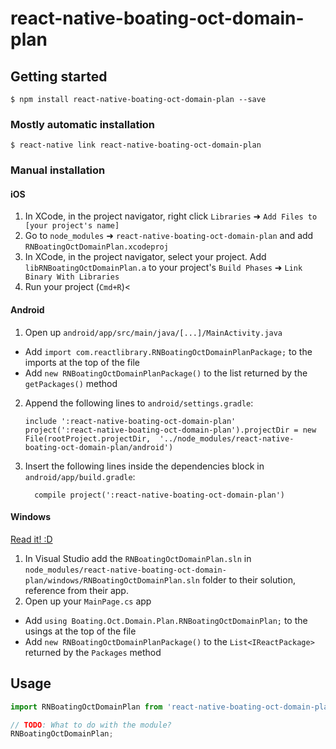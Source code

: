 
# react-native-boating-oct-domain-plan

## Getting started

`$ npm install react-native-boating-oct-domain-plan --save`

### Mostly automatic installation

`$ react-native link react-native-boating-oct-domain-plan`

### Manual installation


#### iOS

1. In XCode, in the project navigator, right click `Libraries` ➜ `Add Files to [your project's name]`
2. Go to `node_modules` ➜ `react-native-boating-oct-domain-plan` and add `RNBoatingOctDomainPlan.xcodeproj`
3. In XCode, in the project navigator, select your project. Add `libRNBoatingOctDomainPlan.a` to your project's `Build Phases` ➜ `Link Binary With Libraries`
4. Run your project (`Cmd+R`)<

#### Android

1. Open up `android/app/src/main/java/[...]/MainActivity.java`
  - Add `import com.reactlibrary.RNBoatingOctDomainPlanPackage;` to the imports at the top of the file
  - Add `new RNBoatingOctDomainPlanPackage()` to the list returned by the `getPackages()` method
2. Append the following lines to `android/settings.gradle`:
  	```
  	include ':react-native-boating-oct-domain-plan'
  	project(':react-native-boating-oct-domain-plan').projectDir = new File(rootProject.projectDir, 	'../node_modules/react-native-boating-oct-domain-plan/android')
  	```
3. Insert the following lines inside the dependencies block in `android/app/build.gradle`:
  	```
      compile project(':react-native-boating-oct-domain-plan')
  	```

#### Windows
[Read it! :D](https://github.com/ReactWindows/react-native)

1. In Visual Studio add the `RNBoatingOctDomainPlan.sln` in `node_modules/react-native-boating-oct-domain-plan/windows/RNBoatingOctDomainPlan.sln` folder to their solution, reference from their app.
2. Open up your `MainPage.cs` app
  - Add `using Boating.Oct.Domain.Plan.RNBoatingOctDomainPlan;` to the usings at the top of the file
  - Add `new RNBoatingOctDomainPlanPackage()` to the `List<IReactPackage>` returned by the `Packages` method


## Usage
```javascript
import RNBoatingOctDomainPlan from 'react-native-boating-oct-domain-plan';

// TODO: What to do with the module?
RNBoatingOctDomainPlan;
```
  